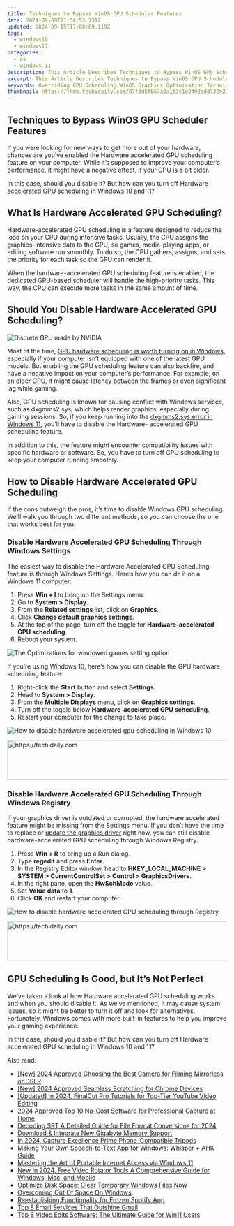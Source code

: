 ```yaml
---
title: Techniques to Bypass WinOS GPU Scheduler Features
date: 2024-09-09T21:54:53.731Z
updated: 2024-09-15T17:08:09.119Z
tags:
  - windows10
  - windows11
categories:
  - os
  - windows 11
description: This Article Describes Techniques to Bypass WinOS GPU Scheduler Features
excerpt: This Article Describes Techniques to Bypass WinOS GPU Scheduler Features
keywords: Overriding GPU Scheduling,WinOS Graphics Optimization,Technique for GPU Bypass,Scheduler CPU Interaction,Avoiding WinOS Limits,Bypass OS Performance,Direct GPU Access Strategies
thumbnail: https://thmb.techidaily.com/07f3d5f057a0a1f3c1d2492add732e27fc47138ba4a1808a078297c558520a47.png
---
```


## Techniques to Bypass WinOS GPU Scheduler Features

 If you were looking for new ways to get more out of your hardware, chances are you’ve enabled the Hardware accelerated GPU scheduling feature on your computer. While it’s supposed to improve your computer’s performance, it might have a negative effect, if your GPU is a bit older.

 In this case, should you disable it? But how can you turn off Hardware accelerated GPU scheduling in Windows 10 and 11?

## What Is Hardware Accelerated GPU Scheduling?

 Hardware-accelerated GPU scheduling is a feature designed to reduce the load on your CPU during intensive tasks. Usually, the CPU assigns the graphics-intensive data to the GPU, so games, media-playing apps, or editing software run smoothly. To do so, the CPU gathers, assigns, and sets the priority for each task so the GPU can render it.

 When the hardware-accelerated GPU scheduling feature is enabled, the dedicated GPU-based scheduler will handle the high-priority tasks. This way, the CPU can execute more tasks in the same amount of time.

## Should You Disable Hardware Accelerated GPU Scheduling?

![Discrete GPU made by NVIDIA](https://static1.makeuseofimages.com/wordpress/wp-content/uploads/2022/03/Discrete-GPU-by-NVIDIA.jpg)

 Most of the time, [GPU hardware scheduling is worth turning on in Windows](https://www.makeuseof.com/windows-10-gpu-hardware-scheduling-worth-turning-on/), especially if your computer isn’t equipped with one of the latest GPU models. But enabling the GPU scheduling feature can also backfire, and have a negative impact on your computer’s performance. For example, on an older GPU, it might cause latency between the frames or even significant lag while gaming.

 Also, GPU scheduling is known for causing conflict with Windows services, such as dxgmms2.sys, which helps render graphics, especially during gaming sessions. So, if you keep running into the [dxgmms2.sys error in Windows 11](https://www.makeuseof.com/windows-11-dxgmms2-sys-error-fix/), you’ll have to disable the Hardware- accelerated GPU scheduling feature.

 In addition to this, the feature might encounter compatibility issues with specific hardware or software. So, you have to turn off GPU scheduling to keep your computer running smoothly.

## How to Disable Hardware Accelerated GPU Scheduling

 If the cons outweigh the pros, it’s time to disable Windows GPU scheduling. We’ll walk you through two different methods, so you can choose the one that works best for you.

### Disable Hardware Accelerated GPU Scheduling Through Windows Settings

 The easiest way to disable the Hardware Accelerated GPU Scheduling feature is through Windows Settings. Here’s how you can do it on a Windows 11 computer:

1. Press **Win + I** to bring up the Settings menu.
2. Go to **System > Display**.
3. From the **Related settings** list, click on **Graphics**.
4. Click **Change default graphics settings**.
5. At the top of the page, turn off the toggle for **Hardware-accelerated GPU scheduling**.
6. Reboot your system.

![The Optimizations for windowed games setting option](https://static1.makeuseofimages.com/wordpress/wp-content/uploads/2023/01/optimizations-for-windowed-games-setting.jpg)

 If you’re using Windows 10, here’s how you can disable the GPU hardware scheduling feature:

1. Right-click the **Start** button and select **Settings**.
2. Head to **System > Display**.
3. From the **Multiple Displays** menu, click on **Graphics settings**.
4. Turn off the toggle below **Hardware-accelerated GPU scheduling**.
5. Restart your computer for the change to take place.

![How to disable hardware accelerated gpu-scheduling in Windows 10](https://static1.makeuseofimages.com/wordpress/wp-content/uploads/2023/07/hardware-acc-win10-1.jpg)

<!-- affiliate ads begin -->
<a href="https://appsumo.8odi.net/c/5597632/2137395/7443" target="_top" id="2137395">
  <img src="//a.impactradius-go.com/display-ad/7443-2137395" border="0" alt="https://techidaily.com" width="728" height="90"/>
</a>
<img height="0" width="0" src="https://appsumo.8odi.net/i/5597632/2137395/7443" style="position:absolute;visibility:hidden;" border="0" />
<!-- affiliate ads end -->

### Disable Hardware Accelerated GPU Scheduling Through Windows Registry

 If your graphics driver is outdated or corrupted, the hardware accelerated feature might be missing from the Settings menu. If you don’t have the time to replace or [update the graphics driver](https://www.makeuseof.com/update-graphics-drivers-in-windows-10/) right now, you can still disable hardware-accelerated GPU scheduling through Windows Registry.

1. Press **Win + R** to bring up a Run dialog.
2. Type **regedit** and press **Enter**.
3. In the Registry Editor window, head to **HKEY\_LOCAL\_MACHINE > SYSTEM > CurrentControlSet > Control > GraphicsDrivers**.
4. In the right pane, open the **HwSchMode** value.
5. Set **Value data** to **1**.
6. Click **OK** and restart your computer.

![How to disable hardware accelerated GPU scheduling through Registry](https://static1.makeuseofimages.com/wordpress/wp-content/uploads/2023/07/registry-acc-1.jpg)

<!-- affiliate ads begin -->
<a href="https://unicoeye.pxf.io/c/5597632/2134235/18498" target="_top" id="2134235">
  <img src="//a.impactradius-go.com/display-ad/18498-2134235" border="0" alt="https://techidaily.com" width="728" height="90"/>
</a>
<img height="0" width="0" src="https://unicoeye.pxf.io/i/5597632/2134235/18498" style="position:absolute;visibility:hidden;" border="0" />
<!-- affiliate ads end -->

## GPU Scheduling Is Good, but It’s Not Perfect

 We’ve taken a look at how Hardware accelerated GPU scheduling works and when you should disable it. As we’ve mentioned, it may cause system issues, so it might be better to turn it off and look for alternatives. Fortunately, Windows comes with more built-in features to help you improve your gaming experience.

 In this case, should you disable it? But how can you turn off Hardware accelerated GPU scheduling in Windows 10 and 11?

<ins class="adsbygoogle"
      style="display:block"
      data-ad-client="ca-pub-7571918770474297"
      data-ad-slot="8358498916"
      data-ad-format="auto"
      data-full-width-responsive="true"></ins>

<span class="atpl-alsoreadstyle">Also read:</span>
<div><ul>
<li><a href="https://facebook-video-footage.techidaily.com/new-2024-approved-choosing-the-best-camera-for-filming-mirrorless-or-dslr/"><u>[New] 2024 Approved Choosing the Best Camera for Filming Mirrorless or DSLR</u></a></li>
<li><a href="https://screen-capture.techidaily.com/new-2024-approved-seamless-scratching-for-chrome-devices/"><u>[New] 2024 Approved Seamless Scratching for Chrome Devices</u></a></li>
<li><a href="https://youtube-tips.techidaily.com/ed-in-2024-finalcut-pro-tutorials-for-top-tier-youtube-video-editing/"><u>[Updated] In 2024, FinalCut Pro Tutorials for Top-Tier YouTube Video Editing</u></a></li>
<li><a href="https://on-screen-recording.techidaily.com/2024-approved-top-10-no-cost-software-for-professional-capture-at-home/"><u>2024 Approved Top 10 No-Cost Software for Professional Capture at Home</u></a></li>
<li><a href="https://vp-tips.techidaily.com/decoding-srt-a-detailed-guide-for-file-format-conversions-for-2024/"><u>Decoding SRT A Detailed Guide for File Format Conversions for 2024</u></a></li>
<li><a href="https://driver-install.techidaily.com/download-and-integrate-new-gigabyte-memory-support/"><u>Download & Integrate New Gigabyte Memory Support</u></a></li>
<li><a href="https://extra-hints.techidaily.com/in-2024-capture-excellence-prime-phone-compatible-tripods/"><u>In 2024, Capture Excellence Prime Phone-Compatible Tripods</u></a></li>
<li><a href="https://windows11.techidaily.com/making-your-own-speech-to-text-app-for-windows-whisper-plus-ahk-guide/"><u>Making Your Own Speech-to-Text App for Windows: Whisper + AHK Guide</u></a></li>
<li><a href="https://windows11.techidaily.com/mastering-the-art-of-portable-internet-access-via-windows-11/"><u>Mastering the Art of Portable Internet Access via Windows 11</u></a></li>
<li><a href="https://ai-video-apps.techidaily.com/new-in-2024-free-video-rotator-tools-a-comprehensive-guide-for-windows-mac-and-mobile/"><u>New In 2024, Free Video Rotator Tools A Comprehensive Guide for Windows, Mac, and Mobile</u></a></li>
<li><a href="https://windows11.techidaily.com/optimize-disk-space-clear-temporary-windows-files-now/"><u>Optimize Disk Space: Clear Temporary Windows Files Now</u></a></li>
<li><a href="https://windows11.techidaily.com/overcoming-out-of-space-on-windows/"><u>Overcoming Out Of Space On Windows</u></a></li>
<li><a href="https://windows11.techidaily.com/reestablishing-functionality-for-frozen-spotify-app/"><u>Reestablishing Functionality for Frozen Spotify App</u></a></li>
<li><a href="https://tech-renaissance.techidaily.com/top-8-email-services-that-outshine-gmail/"><u>Top 8 Email Services That Outshine Gmail</u></a></li>
<li><a href="https://windows11.techidaily.com/top-8-video-edits-software-the-ultimate-guide-for-win11-users/"><u>Top 8 Video Edits Software: The Ultimate Guide for Win11 Users</u></a></li>
</ul></div>

